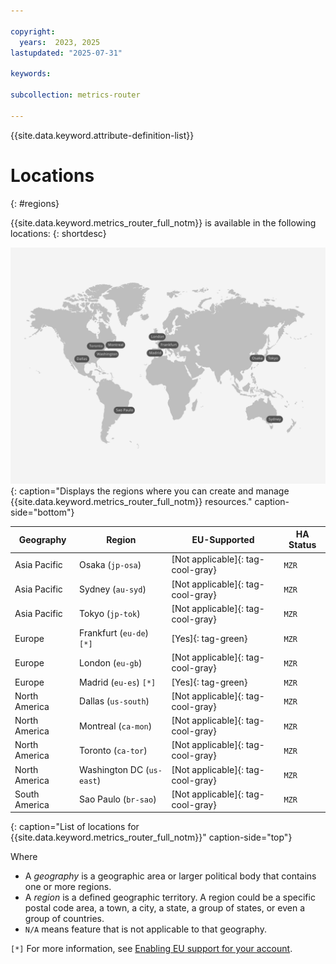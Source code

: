 ```yaml
---

copyright:
  years:  2023, 2025
lastupdated: "2025-07-31"

keywords:

subcollection: metrics-router

---
```


{{site.data.keyword.attribute-definition-list}}

# Locations
{: #regions}

{{site.data.keyword.metrics_router_full_notm}} is available in the following locations:
{: shortdesc}


![The image shows the locations where the {{site.data.keyword.metrics_router_full_notm}} service is available.](images/locations_without_chennai.svg){: caption="Displays the regions where you can create and manage {{site.data.keyword.metrics_router_full_notm}} resources." caption-side="bottom"}



| Geography             | Region                       | EU-Supported | HA Status |
|-----------------------|------------------------------|--------------|-----------|
| Asia Pacific        | Osaka (`jp-osa`)            | [Not applicable]{: tag-cool-gray}        | `MZR`     |
| Asia Pacific        | Sydney (`au-syd`)            | [Not applicable]{: tag-cool-gray}        | `MZR`     |
| Asia Pacific        | Tokyo (`jp-tok`)            | [Not applicable]{: tag-cool-gray}        | `MZR`     |
| Europe              | Frankfurt (`eu-de`) `[*]`      | [Yes]{: tag-green}        | `MZR`     |
| Europe              | London (`eu-gb`)             | [Not applicable]{: tag-cool-gray}         | `MZR`     |
| Europe              | Madrid (`eu-es`) `[*]`      | [Yes]{: tag-green}        | `MZR`     |
| North America       | Dallas (`us-south`)          | [Not applicable]{: tag-cool-gray}        | `MZR`     |
| North America       | Montreal (`ca-mon`)    | [Not applicable]{: tag-cool-gray}        | `MZR`     |
| North America       | Toronto (`ca-tor`)    | [Not applicable]{: tag-cool-gray}        | `MZR`     |
| North America       | Washington DC (`us-east`)    | [Not applicable]{: tag-cool-gray}        | `MZR`     |
| South America       | Sao Paulo (`br-sao`)    | [Not applicable]{: tag-cool-gray}       | `MZR`     |
{: caption="List of locations for {{site.data.keyword.metrics_router_full_notm}}" caption-side="top"}

Where
* A *geography* is a geographic area or larger political body that contains one or more regions.
* A *region* is a defined geographic territory. A region could be a specific postal code area, a town, a city, a state, a group of states, or even a group of countries.
* `N/A` means feature that is not applicable to that geography.

`[*]` For more information, see [Enabling EU support for your account](/docs/account?topic=account-eu-supported).
